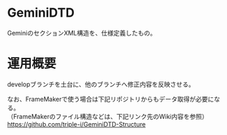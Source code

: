# GeminiDTD
GeminiのセクションXML構造を、仕様定義したもの。

# 運用概要
developブランチを土台に、他のブランチへ修正内容を反映させる。   
   
なお、FrameMakerで使う場合は下記リポジトリからもデータ取得が必要になる。   
（FrameMakerのファイル構造などは、下記リンク先のWiki内容を参照）   
https://github.com/triple-i/GeminiDTD-Structure

